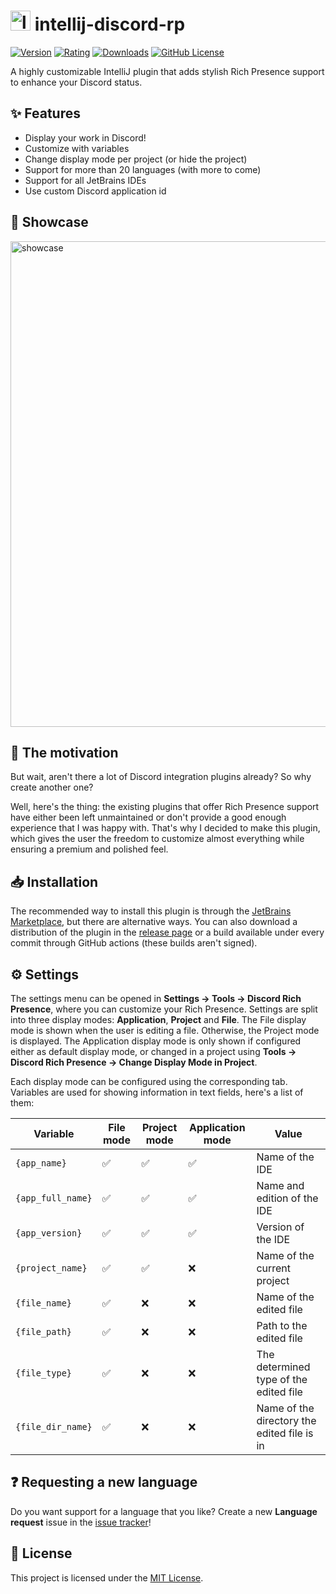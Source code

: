 <h1>
  <img alt="logo" width="32px" src="https://raw.githubusercontent.com/pandier/intellij-discord-rp/main/src/main/resources/META-INF/pluginIcon.svg" />
  intellij-discord-rp
</h1>

[![Version](https://img.shields.io/jetbrains/plugin/v/24027?style=flat-square)](https://plugins.jetbrains.com/plugin/24027-discord-rich-presence)
[![Rating](https://img.shields.io/jetbrains/plugin/r/rating/24027?style=flat-square)](https://plugins.jetbrains.com/plugin/24027-discord-rich-presence/reviews)
[![Downloads](https://img.shields.io/jetbrains/plugin/d/24027?style=flat-square)](https://plugins.jetbrains.com/plugin/24027-discord-rich-presence)
[![GitHub License](https://img.shields.io/github/license/pandier/intellij-discord-rp?style=flat-square)](https://github.com/re-ovo/discord-ij/blob/master/LICENSE)

A highly customizable IntelliJ plugin that adds stylish Rich Presence support to enhance your Discord status.

## ✨ Features

- Display your work in Discord!
- Customize with variables
- Change display mode per project (or hide the project)
- Support for more than 20 languages (with more to come)
- Support for all JetBrains IDEs
- Use custom Discord application id

## 👀 Showcase

<img width="777px" alt="showcase" src="https://raw.githubusercontent.com/pandier/intellij-discord-rp/main/showcase/collage.png" />

## 💭 The motivation

But wait, aren't there a lot of Discord integration plugins already? So why create another one?

Well, here's the thing: the existing plugins that offer Rich Presence support have either been left unmaintained
or don't provide a good enough experience that I was happy with. That's why I decided to make this plugin,
which gives the user the freedom to customize almost everything while ensuring a premium and polished feel.

## 📥 Installation

The recommended way to install this plugin is through the [JetBrains Marketplace](https://plugins.jetbrains.com/plugin/24027-discord-rich-presence),
but there are alternative ways. You can also download a distribution of the plugin in the
[release page](https://github.com/pandier/intellij-discord-rp/releases) or a build
available under every commit through GitHub actions (these builds aren't signed).

## ⚙️ Settings

The settings menu can be opened in **Settings -> Tools -> Discord Rich Presence**, where you can customize your Rich Presence.
Settings are split into three display modes: **Application**, **Project** and **File**. The File display mode is shown
when the user is editing a file. Otherwise, the Project mode is displayed. The Application display mode is only shown
if configured either as default display mode, or changed in a project using **Tools -> Discord Rich Presence -> Change Display Mode in Project**.

Each display mode can be configured using the corresponding tab. Variables are used for showing information in text fields, here's a list of them:

| Variable          | File mode | Project mode | Application mode | Value                                       |
|-------------------|-----------|--------------|------------------|---------------------------------------------|
| `{app_name}`      | ✅         | ✅            | ✅                | Name of the IDE                             |
| `{app_full_name}` | ✅         | ✅            | ✅                | Name and edition of the IDE                 |
| `{app_version}`   | ✅         | ✅            | ✅                | Version of the IDE                          |
| `{project_name}`  | ✅         | ✅            | ❌                | Name of the current project                 |
| `{file_name}`     | ✅         | ❌            | ❌                | Name of the edited file                     |
| `{file_path}`     | ✅         | ❌            | ❌                | Path to the edited file                     |
| `{file_type}`     | ✅         | ❌            | ❌                | The determined type of the edited file      |
| `{file_dir_name}` | ✅         | ❌            | ❌                | Name of the directory the edited file is in |

## ❓ Requesting a new language

Do you want support for a language that you like?
Create a new **Language request** issue in the [issue tracker](https://github.com/pandier/intellij-discord-rp/issues/new/choose)!

## 📜 License

This project is licensed under the [MIT License](https://github.com/pandier/intellij-discord-rp/blob/main/LICENSE).
